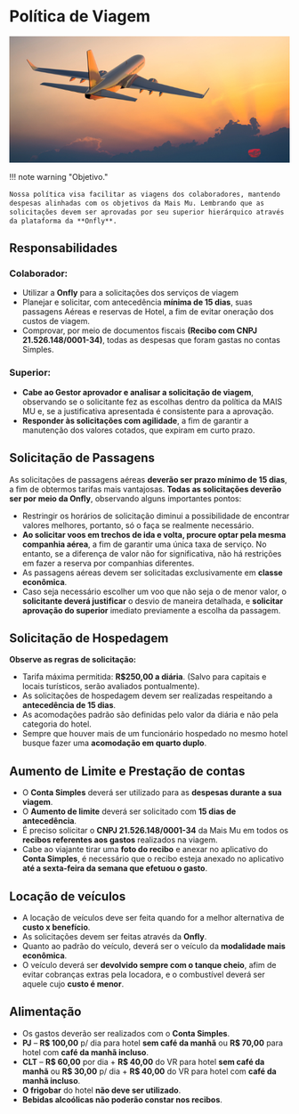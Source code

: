 # Política de Viagem

![contasareceber](/assets/images/viagem1.png#center)

!!! note warning "Objetivo."

    Nossa política visa facilitar as viagens dos colaboradores, mantendo despesas alinhadas com os objetivos da Mais Mu. Lembrando que as solicitações devem ser aprovadas por seu superior hierárquico através da plataforma da **Onfly**.

## Responsabilidades

### Colaborador:

 - Utilizar a **Onfly** para a solicitações dos serviços de viagem 
 - Planejar e solicitar, com antecedência **mínima de 15 dias**, suas passagens Aéreas e reservas de Hotel, a fim de evitar oneração dos custos de viagem.
 - Comprovar, por meio de documentos fiscais **(Recibo com CNPJ 21.526.148/0001-34)**, todas as despesas que foram gastas no contas Simples.

### Superior:

 - **Cabe ao Gestor aprovador e analisar a solicitação de viagem**, observando se o solicitante fez as escolhas dentro da política da MAIS MU e, se a justificativa apresentada é consistente para a aprovação.
 - **Responder às solicitações com agilidade**, a fim de garantir a manutenção dos valores cotados, que expiram em curto prazo.

## Solicitação de Passagens

As solicitações de passagens aéreas **deverão ser prazo mínimo de 15 dias**, a fim de obtermos tarifas mais vantajosas. **Todas as solicitações deverão ser por meio da Onfly**, observando alguns importantes pontos:

- Restringir os horários de solicitação diminui a possibilidade de encontrar valores melhores, portanto, só o faça se realmente necessário.
- **Ao solicitar voos em trechos de ida e volta, procure optar pela mesma companhia aérea**, a fim de garantir uma única taxa de serviço. No entanto, se a diferença de valor não for significativa, não há restrições em fazer a reserva por companhias diferentes.
- As passagens aéreas devem ser solicitadas exclusivamente em **classe econômica**.
- Caso seja necessário escolher um voo que não seja o de menor valor, o **solicitante deverá justificar** o desvio de maneira detalhada, e **solicitar aprovação do superior** imediato previamente a escolha da passagem.

## Solicitação de Hospedagem

**Observe as regras de solicitação:**

- Tarifa máxima permitida: **R$250,00 a diária**.
(Salvo para capitais e locais turísticos, serão avaliados pontualmente).
- As solicitações de hospedagem devem ser realizadas respeitando a **antecedência de 15 dias**.
- As acomodações padrão são definidas pelo valor da diária e não pela categoria do hotel.
- Sempre que houver mais de um funcionário hospedado no mesmo hotel busque fazer uma **acomodação em quarto duplo**.

## Aumento de Limite e Prestação de contas

- O **Conta Simples** deverá ser utilizado para as **despesas durante a sua viagem**.
- O **Aumento de limite** deverá ser solicitado com **15 dias de antecedência**. 
- É preciso solicitar o **CNPJ 21.526.148/0001-34** da Mais Mu em todos os **recibos referentes aos gastos** realizados na viagem.
- Cabe ao viajante tirar uma **foto do recibo** e anexar no aplicativo do **Conta Simples**, é necessário que o recibo esteja anexado no aplicativo **até a sexta-feira da semana que efetuou o gasto**.

## Locação de veículos

- A locação de veículos deve ser feita quando for a melhor alternativa de **custo x benefício**.
- As solicitações devem ser feitas através da **Onfly**.
- Quanto ao padrão do veículo, deverá ser o veículo da **modalidade mais econômica**.
- O veículo deverá ser **devolvido sempre com o tanque cheio**, afim de evitar cobranças extras pela locadora, e o combustível deverá ser aquele cujo **custo é menor**.

## Alimentação

- Os gastos deverão ser realizados com o **Conta Simples**.
- **PJ** – **R$ 100,00** p/ dia para hotel **sem café da manhã** ou **R$ 70,00** para hotel com **café da manhã incluso**.
- **CLT** – **R$ 60,00** por dia + **R$ 40,00** do VR para hotel **sem café da manhã** ou **R$ 30,00** p/ dia + **R$ 40,00** do VR para hotel com **café da manhã incluso**. 
- **O frigobar** do hotel **não deve ser utilizado**.
- **Bebidas alcoólicas não poderão constar nos recibos**.
